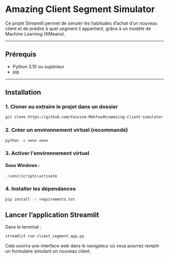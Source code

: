 #  Amazing Client Segment Simulator

Ce projet Streamlit permet de simuler les habitudes d’achat d’un nouveau client et de prédire à quel segment il appartient, grâce à un modèle de Machine Learning (KMeans).

---

##  Prérequis

- Python 3.10 ou supérieur
- pip

---

##  Installation

### 1. Cloner ou extraire le projet dans un dossier
```bash
git clone https://github.com/Yassine-Mahfoudh/amazing-client-simulator.git
```

### 2. Créer un environnement virtuel (recommandé)

```bash
python -m venv venv
```

### 3. Activer l'environnement virtuel

#### Sous Windows :
```bash
.\venv\Scripts\activate
```

### 4. Installer les dépendances

```bash
pip install -r requirements.txt
```
##  Lancer l’application Streamlit

Dans le terminal :

```bash
streamlit run client_segment_app.py
```

Cela ouvrira une interface web dans le navigateur où vous pourrez remplir un formulaire simulant un nouveau client.
